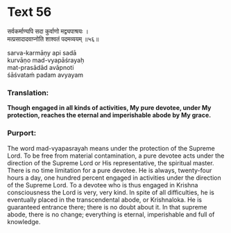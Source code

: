 # Text 56

सर्वकर्माण्यपि सदा कुर्वाणो मद्व्यपाश्रयः ।  
मत्प्रसादादवाप्नोति शाश्वतं पदमव्ययम् ॥५६॥

sarva-karmāṇy api sadā  
kurvāṇo mad-vyapāśrayaḥ  
mat-prasādād avāpnoti  
śāśvataḿ padam avyayam



### Translation:

**Though engaged in all kinds of activities, My pure devotee, under My protection, reaches the eternal and imperishable abode by My grace.**

### Purport:

The word mad-vyapasrayah means under the protection of the Supreme Lord. To be free from material contamination, a pure devotee acts under the direction of the Supreme Lord or His representative, the spiritual master. There is no time limitation for a pure devotee. He is always, twenty-four hours a day, one hundred percent engaged in activities under the direction of the Supreme Lord. To a devotee who is thus engaged in Krishna consciousness the Lord is very, very kind. In spite of all difficulties, he is eventually placed in the transcendental abode, or Krishnaloka. He is guaranteed entrance there; there is no doubt about it. In that supreme abode, there is no change; everything is eternal, imperishable and full of knowledge.